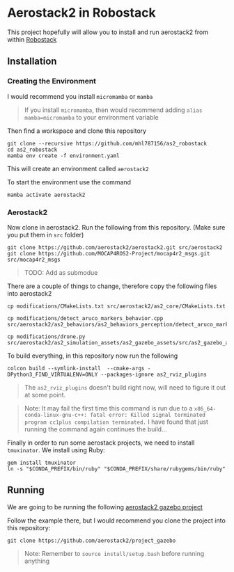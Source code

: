# Aerostack2 in Robostack

This project hopefully will allow you to install and run aerostack2 from within [Robostack](https://robostack.github.io/GettingStarted.html)

## Installation

### Creating the Environment

I would recommend you install `micromamba` or `mamba`

> If you install `micromamba`, then would recommend adding `alias mamba=micromamba` to your environment variable

Then find a workspace and clone this repository 

```
git clone --recursive https://github.com/mhl787156/as2_robostack 
cd as2_robostack
mamba env create -f environment.yaml
```

This will create an environment called `aerostack2`

To start the environment use the command

```
mamba activate aerostack2
```

### Aerostack2

Now clone in aerostack2. Run the following from this repository. (Make sure you put them in `src` folder)

```
git clone https://github.com/aerostack2/aerostack2.git src/aerostack2
git clone https://github.com/MOCAP4ROS2-Project/mocap4r2_msgs.git src/mocap4r2_msgs
```

> TODO: Add as submodue

There are a couple of things to change, therefore copy the following files into aerostack2

```
cp modifications/CMakeLists.txt src/aerostack2/as2_core/CMakeLists.txt

cp modifications/detect_aruco_markers_behavior.cpp src/aerostack2/as2_behaviors/as2_behaviors_perception/detect_aruco_markers_behavior/src/detect_aruco_markers_behavior.cpp

cp modifications/drone.py src/aerostack2/as2_simulation_assets/as2_gazebo_assets/src/as2_gazebo_assets/models/drone.py
```

To build everything, in this repository now run the following

```
colcon build --symlink-install  --cmake-args -DPython3_FIND_VIRTUALENV=ONLY --packages-ignore as2_rviz_plugins
```

> The `as2_rviz_plugins` doesn't build right now, will need to figure it out at some point. 

> Note: It may fail the first time this command is run due to a `x86_64-conda-linux-gnu-c++: fatal error: Killed signal terminated program cc1plus
compilation terminated.` I have found that just running the command again continues the build... 

Finally in order to run some aerostack projects, we need to install `tmuxinator`. We install using Ruby:

```
gem install tmuxinator
ln -s "$CONDA_PREFIX/bin/ruby" "$CONDA_PREFIX/share/rubygems/bin/ruby"
```

## Running

We are going to be running the following [aerostack2 gazebo project](https://aerostack2.github.io/_02_examples/gazebo/project_gazebo/index.html)

Follow the example there, but I would recommend you clone the project into this repository:

```
git clone https://github.com/aerostack2/project_gazebo
```

> Note: Remember to `source install/setup.bash` before running anything



